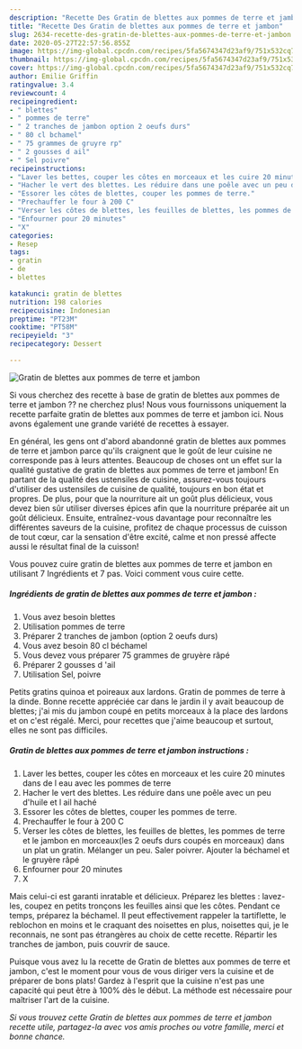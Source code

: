 ```yaml
---
description: "Recette Des Gratin de blettes aux pommes de terre et jambon"
title: "Recette Des Gratin de blettes aux pommes de terre et jambon"
slug: 2634-recette-des-gratin-de-blettes-aux-pommes-de-terre-et-jambon
date: 2020-05-27T22:57:56.855Z
image: https://img-global.cpcdn.com/recipes/5fa5674347d23af9/751x532cq70/gratin-de-blettes-aux-pommes-de-terre-et-jambon-photo-principale-de-la-recette.jpg
thumbnail: https://img-global.cpcdn.com/recipes/5fa5674347d23af9/751x532cq70/gratin-de-blettes-aux-pommes-de-terre-et-jambon-photo-principale-de-la-recette.jpg
cover: https://img-global.cpcdn.com/recipes/5fa5674347d23af9/751x532cq70/gratin-de-blettes-aux-pommes-de-terre-et-jambon-photo-principale-de-la-recette.jpg
author: Emilie Griffin
ratingvalue: 3.4
reviewcount: 4
recipeingredient:
- " blettes"
- " pommes de terre"
- " 2 tranches de jambon option 2 oeufs durs"
- " 80 cl bchamel"
- " 75 grammes de gruyre rp"
- " 2 gousses d ail"
- " Sel poivre"
recipeinstructions:
- "Laver les bettes, couper les côtes en morceaux et les cuire 20 minutes dans de l eau avec les pommes de terre"
- "Hacher le vert des blettes. Les réduire dans une poêle avec un peu d&#39;huile et l ail haché"
- "Essorer les côtes de blettes, couper les pommes de terre."
- "Prechauffer le four à 200 C"
- "Verser les côtes de blettes, les feuilles de blettes, les pommes de terre et le jambon en morceaux(les 2 oeufs durs coupés en morceaux) dans un plat un gratin. Mélanger un peu. Saler poivrer. Ajouter la béchamel et le gruyère râpé"
- "Enfourner pour 20 minutes"
- "X"
categories:
- Resep
tags:
- gratin
- de
- blettes

katakunci: gratin de blettes 
nutrition: 198 calories
recipecuisine: Indonesian
preptime: "PT23M"
cooktime: "PT58M"
recipeyield: "3"
recipecategory: Dessert

---
```



![Gratin de blettes aux pommes de terre et jambon](https://img-global.cpcdn.com/recipes/5fa5674347d23af9/751x532cq70/gratin-de-blettes-aux-pommes-de-terre-et-jambon-photo-principale-de-la-recette.jpg)

Si vous cherchez des recette à base de gratin de blettes aux pommes de terre et jambon ?? ne cherchez plus! Nous vous fournissons uniquement la recette parfaite gratin de blettes aux pommes de terre et jambon ici. Nous avons également une grande variété de recettes à essayer.

En général, les gens ont d'abord abandonné gratin de blettes aux pommes de terre et jambon parce qu'ils craignent que le goût de leur cuisine ne corresponde pas à leurs attentes. Beaucoup de choses ont un effet sur la qualité gustative de gratin de blettes aux pommes de terre et jambon! En partant de la qualité des ustensiles de cuisine, assurez-vous toujours d'utiliser des ustensiles de cuisine de qualité, toujours en bon état et propres. De plus, pour que la nourriture ait un goût plus délicieux, vous devez bien sûr utiliser diverses épices afin que la nourriture préparée ait un goût délicieux. Ensuite, entraînez-vous davantage pour reconnaître les différentes saveurs de la cuisine, profitez de chaque processus de cuisson de tout cœur, car la sensation d'être excité, calme et non pressé affecte aussi le résultat final de la cuisson!

<!--inarticleads1-->

Vous pouvez cuire gratin de blettes aux pommes de terre et jambon en utilisant 7 Ingrédients et 7 pas. Voici comment vous cuire cette.

##### Ingrédients de gratin de blettes aux pommes de terre et jambon :

1. Vous avez besoin  blettes
1. Utilisation  pommes de terre
1. Préparer  2 tranches de jambon (option 2 oeufs durs)
1. Vous avez besoin  80 cl béchamel
1. Vous devez vous préparer  75 grammes de gruyère râpé
1. Préparer  2 gousses d &#39;ail
1. Utilisation  Sel, poivre


Petits gratins quinoa et poireaux aux lardons. Gratin de pommes de terre à la dinde. Bonne recette appréciée car dans le jardin il y avait beaucoup de blettes; j&#39;ai mis du jambon coupé en petits morceaux à la place des lardons et on c&#39;est régalé. Merci, pour recettes que j&#39;aime beaucoup et surtout, elles ne sont pas difficiles. 

<!--inarticleads2-->

##### Gratin de blettes aux pommes de terre et jambon instructions :

1. Laver les bettes, couper les côtes en morceaux et les cuire 20 minutes dans de l eau avec les pommes de terre
1. Hacher le vert des blettes. Les réduire dans une poêle avec un peu d&#39;huile et l ail haché
1. Essorer les côtes de blettes, couper les pommes de terre.
1. Prechauffer le four à 200 C
1. Verser les côtes de blettes, les feuilles de blettes, les pommes de terre et le jambon en morceaux(les 2 oeufs durs coupés en morceaux) dans un plat un gratin. Mélanger un peu. Saler poivrer. Ajouter la béchamel et le gruyère râpé
1. Enfourner pour 20 minutes
1. X


Mais celui-ci est garanti inratable et délicieux. Préparez les blettes : lavez-les, coupez en petits tronçons les feuilles ainsi que les côtes. Pendant ce temps, préparez la béchamel. Il peut effectivement rappeler la tartiflette, le reblochon en moins et le craquant des noisettes en plus, noisettes qui, je le reconnais, ne sont pas étrangères au choix de cette recette. Répartir les tranches de jambon, puis couvrir de sauce. 

<!--inarticleads1-->

<p>
Puisque vous avez lu la recette de Gratin de blettes aux pommes de terre et jambon, c'est le moment pour vous de vous diriger vers la cuisine et de préparer de bons plats! Gardez à l'esprit que la cuisine n'est pas une capacité qui peut être à 100% dès le début. La méthode est nécessaire pour maîtriser l'art de la cuisine.
</p>

<p>
<i>Si vous trouvez cette Gratin de blettes aux pommes de terre et jambon recette utile, partagez-la avec vos amis proches ou votre famille, merci et bonne chance.</i>
</p>
